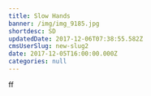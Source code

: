 ```yaml
---
title: Slow Hands
banner: /img/img_9185.jpg
shortdesc: SD
updatedDate: 2017-12-06T07:38:55.582Z
cmsUserSlug: new-slug2
date: 2017-12-05T16:00:00.000Z
categories: null
---
```


ff